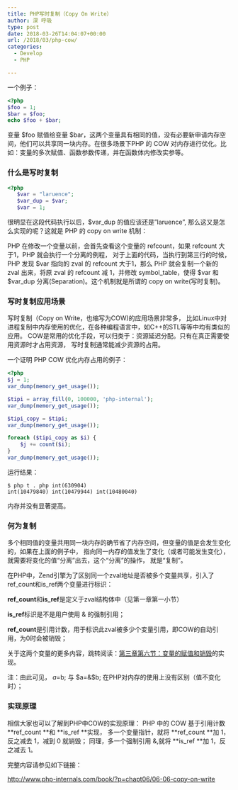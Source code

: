 ```yaml
---
title: PHP写时复制（Copy On Write）
author: 深 呼吸
type: post
date: 2018-03-26T14:04:07+00:00
url: /2018/03/php-cow/
categories:
  - Develop
  - PHP

---
```

一个例子：

```php
<?php
$foo = 1;
$bar = $foo;
echo $foo + $bar;
```

变量 $foo 赋值给变量 $bar，这两个变量具有相同的值，没有必要新申请内存空间，他们可以共享同一块内存。在很多场景下PHP 的 COW 对内存进行优化。比如：变量的多次赋值、函数参数传递，并在函数体内修改实参等。

### 什么是写时复制

```php
<?php
   $var = "laruence";
   $var_dup = $var;
   $var = 1;
```

很明显在这段代码执行以后，$var_dup 的值应该还是”laruence”, 那么这又是怎么实现的呢？这就是 PHP 的 copy on write 机制：

PHP 在修改一个变量以前，会首先查看这个变量的 refcount，如果 refcount 大于1，PHP 就会执行一个分离的例程， 对于上面的代码，当执行到第三行的时候，PHP 发现 $var 指向的 zval 的 refcount 大于1，那么 PHP 就会复制一个新的 zval 出来，将原 zval 的 refcount 减 1，并修改 symbol\_table，使得 $var 和 $var\_dup 分离(Separation)。这个机制就是所谓的 copy on write(写时复制)。

### 写时复制应用场景

写时复制（Copy on Write，也缩写为COW)的应用场景非常多， 比如Linux中对进程复制中内存使用的优化，在各种编程语言中，如C++的STL等等中均有类似的应用。 COW是常用的优化手段，可以归类于：资源延迟分配。只有在真正需要使用资源时才占用资源， 写时复制通常能减少资源的占用。

一个证明 PHP COW 优化内存占用的例子：

```php
<?php
$j = 1;
var_dump(memory_get_usage());

$tipi = array_fill(0, 100000, 'php-internal');
var_dump(memory_get_usage());

$tipi_copy = $tipi;
var_dump(memory_get_usage());

foreach ($tipi_copy as $i) {
    $j += count($i);
}
var_dump(memory_get_usage());
```

运行结果：

<code class="lang:default decode:true ">$ php t . php
int(630904)
int(10479840)
int(10479944)
int(10480040)</code>

内存并没有显著提高。

### 何为复制

多个相同值的变量共用同一块内存的确节省了内存空间，但变量的值是会发生变化的，如果在上面的例子中， 指向同一内存的值发生了变化（或者可能发生变化），就需要将变化的值“分离”出去，这个“分离”的操作， 就是“复制”。

在PHP中，Zend引擎为了区别同一个zval地址是否被多个变量共享，引入了ref\_count和is\_ref两个变量进行标识：

**ref_count**和**is_ref**是定义于zval结构体中（见第一章第一小节）
  
**is_ref**标识是不是用户使用 & 的强制引用；
  
**ref_count**是引用计数，用于标识此zval被多少个变量引用，即COW的自动引用，为0时会被销毁；
  
关于这两个变量的更多内容，跳转阅读：<a href="http://www.php-internals.com/book/?p=chapt03/03-06-01-var-define-and-init" target="_blank" rel="nofollow">第三章第六节：变量的赋值和销毁</a>的实现。
  
注：由此可见， $a=$b; 与 $a=&$b; 在PHP对内存的使用上没有区别（值不变化时）；

### 实现原理

相信大家也可以了解到PHP中COW的实现原理： PHP 中的 COW 基于引用计数**ref_count **和 **is_ref **实现， 多一个变量指针，就将 **ref_count **加 1， 反之减去 1，减到 0 就销毁； 同理，多一个强制引用 &,就将 **is_ref **加 1，反之减去 1。

完整内容请参见如下链接：
  
<a href="http://www.php-internals.com/book/?p=chapt06/06-06-copy-on-write" target="_blank" rel="noopener nofollow">http://www.php-internals.com/book/?p=chapt06/06-06-copy-on-write</a>